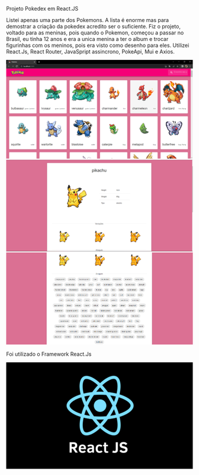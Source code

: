 Projeto Pokedex em React.JS

Listei apenas uma parte dos Pokemons. A lista é enorme mas para demostrar a criação da pokedex acredito ser o suficiente.
Fiz o projeto, voltado para as meninas, pois quando o Pokemon, começou a passar no Brasil, eu tinha 12 anos e era a unica menina a ter o album e trocar figurinhas com os meninos, pois era visto como desenho para eles. Utilizei React.Js, React Router, JavaSpript assincrono, PokeApi, Mui e Axios.

<p float="left">

<img src="pokedex1.png">
<img src="pokedex2.png">
<img src="pokedex3.png">

Foi utilizado o Framework React.Js

<p float="left">

<img src="imagemreact.png">

